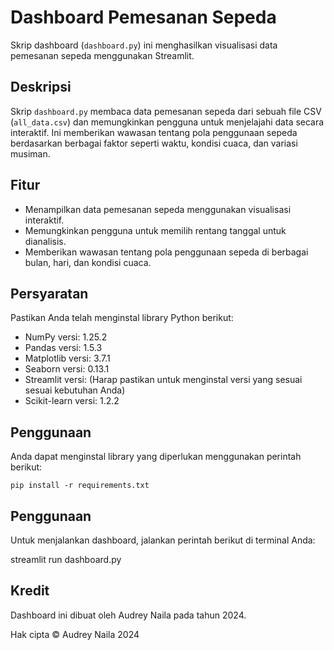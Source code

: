 # Dashboard Pemesanan Sepeda

Skrip dashboard (`dashboard.py`) ini menghasilkan visualisasi data pemesanan sepeda menggunakan Streamlit.

## Deskripsi

Skrip `dashboard.py` membaca data pemesanan sepeda dari sebuah file CSV (`all_data.csv`) dan memungkinkan pengguna untuk menjelajahi data secara interaktif. Ini memberikan wawasan tentang pola penggunaan sepeda berdasarkan berbagai faktor seperti waktu, kondisi cuaca, dan variasi musiman.

## Fitur

- Menampilkan data pemesanan sepeda menggunakan visualisasi interaktif.
- Memungkinkan pengguna untuk memilih rentang tanggal untuk dianalisis.
- Memberikan wawasan tentang pola penggunaan sepeda di berbagai bulan, hari, dan kondisi cuaca.

## Persyaratan

Pastikan Anda telah menginstal library Python berikut:

- NumPy versi: 1.25.2
- Pandas versi: 1.5.3
- Matplotlib versi: 3.7.1
- Seaborn versi: 0.13.1
- Streamlit versi: (Harap pastikan untuk menginstal versi yang sesuai sesuai kebutuhan Anda)
- Scikit-learn versi: 1.2.2


## Penggunaan

Anda dapat menginstal library yang diperlukan menggunakan perintah berikut:
```
pip install -r requirements.txt
```
## Penggunaan

Untuk menjalankan dashboard, jalankan perintah berikut di terminal Anda:

streamlit run dashboard.py


## Kredit

Dashboard ini dibuat oleh Audrey Naila pada tahun 2024.

Hak cipta © Audrey Naila 2024
